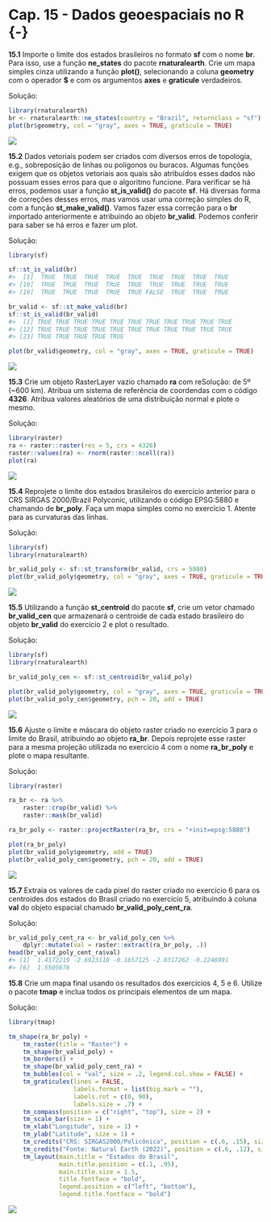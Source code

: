 # Cap. 15 - Dados geoespaciais no R {-}

**15.1**
Importe o limite dos estados brasileiros no formato **sf** com o nome **br**. Para isso, use a função **ne_states** do pacote **rnaturalearth**. Crie um mapa simples cinza utilizando a função **plot()**, selecionando a coluna **geometry** com o operador **$** e com os argumentos **axes** e **graticule** verdadeiros.

 Solução:

```r
library(rnaturalearth)
br <- rnaturalearth::ne_states(country = "Brazil", returnclass = "sf")
plot(br$geometry, col = "gray", axes = TRUE, graticule = TRUE)
```

![](cap_15_files/figure-epub3/unnamed-chunk-1-1.png)<!-- -->

**15.2**
Dados vetoriais podem ser criados com diversos erros de topologia, e.g., sobreposição de linhas ou polígonos ou buracos. Algumas funções exigem que os objetos vetoriais aos quais são atribuídos esses dados não possuam esses erros para que o algoritmo funcione. Para verificar se há erros, podemos usar a função **st_is_valid()** do pacote **sf**. Há diversas forma de correções desses erros, mas vamos usar uma correção simples do R, com a função **st_make_valid()**. Vamos fazer essa correção para o **br** importado anteriormente e atribuindo ao objeto **br_valid**. Podemos conferir para saber se há erros e fazer um plot.

 Solução:

```r
library(sf)

sf::st_is_valid(br)
#>  [1]  TRUE  TRUE  TRUE  TRUE  TRUE  TRUE  TRUE  TRUE  TRUE
#> [10]  TRUE  TRUE  TRUE  TRUE  TRUE  TRUE  TRUE  TRUE  TRUE
#> [19]  TRUE  TRUE  TRUE  TRUE  TRUE FALSE  TRUE  TRUE  TRUE

br_valid <- sf::st_make_valid(br)
sf::st_is_valid(br_valid)
#>  [1] TRUE TRUE TRUE TRUE TRUE TRUE TRUE TRUE TRUE TRUE TRUE
#> [12] TRUE TRUE TRUE TRUE TRUE TRUE TRUE TRUE TRUE TRUE TRUE
#> [23] TRUE TRUE TRUE TRUE TRUE

plot(br_valid$geometry, col = "gray", axes = TRUE, graticule = TRUE)
```

![](cap_15_files/figure-epub3/unnamed-chunk-2-1.png)<!-- -->

**15.3**
Crie um objeto RasterLayer vazio chamado **ra** com reSolução: de 5º (~600 km). Atribua um sistema de referência de coordendas com o código **4326**. Atribua valores aleatórios de uma distribuição normal e plote o mesmo.

 Solução:

```r
library(raster)
ra <- raster::raster(res = 5, crs = 4326)
raster::values(ra) <- rnorm(raster::ncell(ra))
plot(ra)
```

![](cap_15_files/figure-epub3/unnamed-chunk-3-1.png)<!-- -->

**15.4**
Reprojete o limite dos estados brasileiros do exercício anterior para o CRS SIRGAS 2000/Brazil Polyconic, utilizando o código EPSG:5880 e chamando de **br_poly**. Faça um mapa simples como no exercício 1. Atente para as curvaturas das linhas.

 Solução:

```r
library(sf)
library(rnaturalearth)

br_valid_poly <- sf::st_transform(br_valid, crs = 5880)
plot(br_valid_poly$geometry, col = "gray", axes = TRUE, graticule = TRUE)
```

![](cap_15_files/figure-epub3/unnamed-chunk-4-1.png)<!-- -->

**15.5**
Utilizando a função **st_centroid** do pacote **sf**, crie um vetor chamado **br_valid_cen** que armazenará o centroide de cada estado brasileiro do objeto **br_valid** do exercício 2 e plot o resultado.

 Solução:

```r
library(sf)
library(rnaturalearth)

br_valid_poly_cen <- sf::st_centroid(br_valid_poly)

plot(br_valid_poly$geometry, col = "gray", axes = TRUE, graticule = TRUE)
plot(br_valid_poly_cen$geometry, pch = 20, add = TRUE)
```

![](cap_15_files/figure-epub3/unnamed-chunk-5-1.png)<!-- -->

**15.6**
Ajuste o limite e máscara do objeto raster criado no exercício 3 para o limite do Brasil, atribuindo ao objeto **ra_br**. Depois reprojete esse raster para a mesma projeção utilizada no exercício 4 com o nome **ra_br_poly** e plote o mapa resultante.

 Solução:

```r
library(raster)

ra_br <- ra %>% 
    raster::crop(br_valid) %>% 
    raster::mask(br_valid)

ra_br_poly <- raster::projectRaster(ra_br, crs = "+init=epsg:5880")

plot(ra_br_poly)
plot(br_valid_poly$geometry, add = TRUE)
plot(br_valid_poly_cen$geometry, pch = 20, add = TRUE)
```

![](cap_15_files/figure-epub3/unnamed-chunk-6-1.png)<!-- -->

**15.7**
Extraia os valores de cada pixel do raster criado no exercício 6 para os centroides dos estados do Brasil criado no exercício 5, atribuindo à coluna **val** do objeto espacial chamado **br_valid_poly_cent_ra**.

 Solução:

```r
br_valid_poly_cent_ra <- br_valid_poly_cen %>% 
    dplyr::mutate(val = raster::extract(ra_br_poly, .))
head(br_valid_poly_cent_ra$val)
#> [1]  1.4172219 -2.6923118 -0.1657125 -2.0317262 -0.2246991
#> [6]  1.5505676
```

**15.8**
Crie um mapa final usando os resultados dos exercícios 4, 5 e 6. Utilize o pacote **tmap** e inclua todos os principais elementos de um mapa.

 Solução:

```r
library(tmap)

tm_shape(ra_br_poly) +
    tm_raster(title = "Raster") +
    tm_shape(br_valid_poly) +
    tm_borders() +
    tm_shape(br_valid_poly_cent_ra) +
    tm_bubbles(col = "val", size = .2, legend.col.show = FALSE) +
    tm_graticules(lines = FALSE, 
                  labels.format = list(big.mark = ""), 
                  labels.rot = c(0, 90),
                  labels.size = .7) +
    tm_compass(position = c("right", "top"), size = 2) +
    tm_scale_bar(size = 1) +
    tm_xlab("Longitude", size = 1) +
    tm_ylab("Latitude", size = 1) +
    tm_credits("CRS: SIRGAS2000/Policônica", position = c(.6, .15), size = .6) +
    tm_credits("Fonte: Natural Earth (2022)", position = c(.6, .12), size = .6) +
    tm_layout(main.title = "Estados do Brasil",
              main.title.position = c(.1, .95),
              main.title.size = 1.5,
              title.fontface = "bold",
              legend.position = c("left", "bottom"),
              legend.title.fontface = "bold")
```

![](cap_15_files/figure-epub3/unnamed-chunk-8-1.png)<!-- -->
